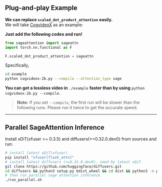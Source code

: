 
## **Plug-and-play Example**

**We can replace `scaled_dot_product_attention` easily.**  
We will take [CogvideoX](https://huggingface.co/THUDM/CogVideoX-2b) as an example:

**Just add the following codes and run!**
```python
from sageattention import sageattn
import torch.nn.functional as F

F.scaled_dot_product_attention = sageattn
```

Specifically,

```bash
cd example
python cogvideox-2b.py --compile --attention_type sage
```

**You can get a lossless video in** `./example` **faster than by using** `python cogvideox-2b.py --compile`.

> **Note:** If you set `--compile`, the first run will be slower than the following runs. Please run it twice to get the accurate speed.

---

## Parallel SageAttention Inference

Install xDiT(xfuser >= 0.3.5) and diffusers(>=0.32.0.dev0) from sources and run:

```bash
# install latest xDiT(xfuser).
pip install "xfuser[flash_attn]"
# install latest diffusers (>=0.32.0.dev0), need by latest xDiT.
git clone https://github.com/huggingface/diffusers.git
cd diffusers && python3 setup.py bdist_wheel && cd dist && python3 -m pip install *.whl
# then run parallel sage attention inference.
./run_parallel.sh
```


